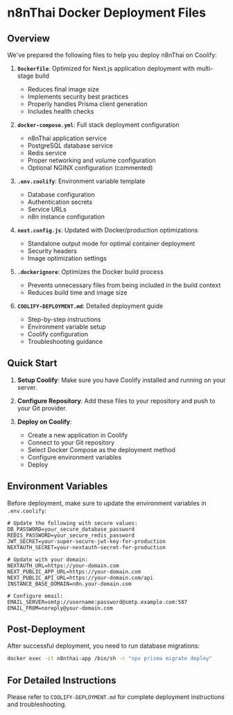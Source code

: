 # n8nThai Docker Deployment Files

## Overview

We've prepared the following files to help you deploy n8nThai on Coolify:

1. **`Dockerfile`**: Optimized for Next.js application deployment with multi-stage build
   - Reduces final image size
   - Implements security best practices
   - Properly handles Prisma client generation
   - Includes health checks

2. **`docker-compose.yml`**: Full stack deployment configuration
   - n8nThai application service
   - PostgreSQL database service
   - Redis service
   - Proper networking and volume configuration
   - Optional NGINX configuration (commented)

3. **`.env.coolify`**: Environment variable template
   - Database configuration
   - Authentication secrets
   - Service URLs
   - n8n instance configuration

4. **`next.config.js`**: Updated with Docker/production optimizations
   - Standalone output mode for optimal container deployment
   - Security headers
   - Image optimization settings

5. **`.dockerignore`**: Optimizes the Docker build process
   - Prevents unnecessary files from being included in the build context
   - Reduces build time and image size

6. **`COOLIFY-DEPLOYMENT.md`**: Detailed deployment guide
   - Step-by-step instructions
   - Environment variable setup
   - Coolify configuration
   - Troubleshooting guidance

## Quick Start

1. **Setup Coolify**:
   Make sure you have Coolify installed and running on your server.

2. **Configure Repository**:
   Add these files to your repository and push to your Git provider.

3. **Deploy on Coolify**:
   - Create a new application in Coolify
   - Connect to your Git repository
   - Select Docker Compose as the deployment method
   - Configure environment variables
   - Deploy

## Environment Variables

Before deployment, make sure to update the environment variables in `.env.coolify`:

```
# Update the following with secure values:
DB_PASSWORD=your_secure_database_password
REDIS_PASSWORD=your_secure_redis_password
JWT_SECRET=your-super-secure-jwt-key-for-production
NEXTAUTH_SECRET=your-nextauth-secret-for-production

# Update with your domain:
NEXTAUTH_URL=https://your-domain.com
NEXT_PUBLIC_APP_URL=https://your-domain.com
NEXT_PUBLIC_API_URL=https://your-domain.com/api
INSTANCE_BASE_DOMAIN=n8n.your-domain.com

# Configure email:
EMAIL_SERVER=smtp://username:password@smtp.example.com:587
EMAIL_FROM=noreply@your-domain.com
```

## Post-Deployment

After successful deployment, you need to run database migrations:

```bash
docker exec -it n8nthai-app /bin/sh -c "npx prisma migrate deploy"
```

## For Detailed Instructions

Please refer to `COOLIFY-DEPLOYMENT.md` for complete deployment instructions and troubleshooting.
